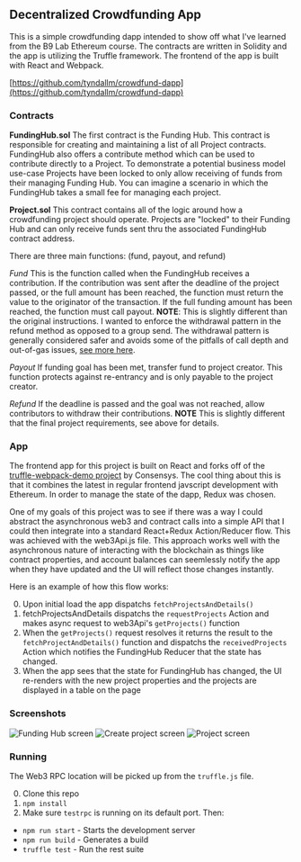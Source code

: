 ## Decentralized Crowdfunding App

This is a simple crowdfunding dapp intended to show off what I've learned from the B9 Lab Ethereum course. The contracts are written in Solidity and the app is utilizing the Truffle framework. The frontend of the app is built with React and Webpack. 

[https://github.com/tyndallm/crowdfund-dapp](https://github.com/tyndallm/crowdfund-dapp)

### Contracts

**FundingHub.sol**
The first contract is the Funding Hub. This contract is responsible for creating and maintaining a list of all Project contracts. FundingHub also offers a contribute method which can be used to contribute directly to a Project. To demonstrate a potential business model use-case Projects have been locked to only allow receiving of funds from their managing Funding Hub. You can imagine a scenario in which the FundingHub takes a small fee for managing each project.

**Project.sol**
This contract contains all of the logic around how a crowdfunding project should operate. Projects are "locked" to their Funding Hub and can only receive funds sent thru the associated FundingHub contract address.

There are three main functions: (fund, payout, and refund)

*Fund*
This is the function called when the FundingHub receives a contribution. If the contribution was sent after the deadline of the project passed, or the full amount has been reached, the function must return the value to the originator of the transaction. If the full funding amount has been reached, the function must call payout. 
**NOTE**: This is slightly different than the original instructions. I wanted to enforce the withdrawal pattern in the refund method as opposed to a group send. The withdrawal pattern is generally considered safer and avoids some of the pitfalls of call depth and out-of-gas issues, [see more here](https://solidity.readthedocs.io/en/develop/common-patterns.html#withdrawal-from-contracts).

*Payout*
If funding goal has been met, transfer fund to project creator. This function protects against re-entrancy and is only payable to the project creator.

*Refund*
If the deadline is passed and the goal was not reached, allow contributors to withdraw their contributions.
**NOTE** This is slightly different that the final project requirements, see above for details.


### App
The frontend app for this project is built on React and forks off of the [truffle-webpack-demo project](https://github.com/ConsenSys/truffle-webpack-demo) by Consensys. The cool thing about this is that it combines the latest in regular frontend javscript development with Ethereum. In order to manage the state of the dapp, Redux was chosen. 

One of my goals of this project was to see if there was a way I could abstract the asynchronous web3 and contract calls into a simple API that I could then integrate into a standard React+Redux Action/Reducer flow. This was achieved with the web3Api.js file. This approach works well with the asynchronous nature of interacting with the blockchain as things like contract properties, and account balances can seemlessly notify the app when they have updated and the UI will reflect those changes instantly.

Here is an example of how this flow works:

0. Upon initial load the app dispatchs ```fetchProjectsAndDetails()```
0. fetchProjectsAndDetails dispatchs the ```requestProjects``` Action and makes async request to web3Api's ```getProjects()``` function
0. When the ```getProjects()``` request resolves it returns the result to the ```fetchProjectAndDetails()``` function and dispatchs the ```receivedProjects``` Action which notifies the FundingHub Reducer that the state has changed. 
0. When the app sees that the state for FundingHub has changed, the UI re-renders with the new project properties and the projects are displayed in a table on the page


### Screenshots
![Funding Hub screen](https://github.com/tyndallm/crowdfund-dapp/raw/master/public/funding_hub_screen.png)
![Create project screen](https://github.com/tyndallm/crowdfund-dapp/raw/master/public/create_project.png)
![Project screen](https://github.com/tyndallm/crowdfund-dapp/raw/master/public/project.png)


### Running

The Web3 RPC location will be picked up from the `truffle.js` file.

0. Clone this repo
0. `npm install`
0. Make sure `testrpc` is running on its default port. Then:
  - `npm run start` - Starts the development server
  - `npm run build` - Generates a build
  - `truffle test` - Run the rest suite